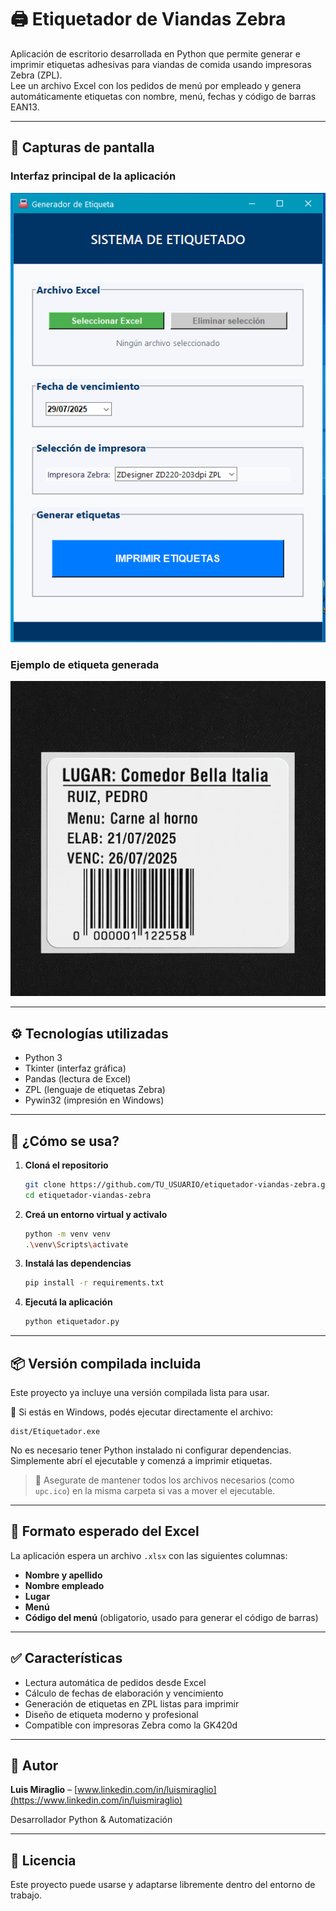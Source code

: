 # 🖨️ Etiquetador de Viandas Zebra

Aplicación de escritorio desarrollada en Python que permite generar e imprimir etiquetas adhesivas para viandas de comida usando impresoras Zebra (ZPL).  
Lee un archivo Excel con los pedidos de menú por empleado y genera automáticamente etiquetas con nombre, menú, fechas y código de barras EAN13.

---

## 📸 Capturas de pantalla

### Interfaz principal de la aplicación
![Interfaz](docs/interfaz.PNG)

### Ejemplo de etiqueta generada
![Etiqueta generada](docs/etiqueta.png)

---

## ⚙️ Tecnologías utilizadas

- Python 3
- Tkinter (interfaz gráfica)
- Pandas (lectura de Excel)
- ZPL (lenguaje de etiquetas Zebra)
- Pywin32 (impresión en Windows)

---

## 🚀 ¿Cómo se usa?

1. **Cloná el repositorio**
   ```bash
   git clone https://github.com/TU_USUARIO/etiquetador-viandas-zebra.git
   cd etiquetador-viandas-zebra
   ```

2. **Creá un entorno virtual y activalo**
   ```bash  
   python -m venv venv
   .\venv\Scripts\activate
   ```

3. **Instalá las dependencias**
   ```bash
   pip install -r requirements.txt
   ```

4. **Ejecutá la aplicación**
   ```bash
   python etiquetador.py
   ```

---

## 📦 Versión compilada incluida

Este proyecto ya incluye una versión compilada lista para usar.

🔹 Si estás en Windows, podés ejecutar directamente el archivo:

```
dist/Etiquetador.exe
```

No es necesario tener Python instalado ni configurar dependencias.  
Simplemente abrí el ejecutable y comenzá a imprimir etiquetas.

> 📁 Asegurate de mantener todos los archivos necesarios (como `upc.ico`) en la misma carpeta si vas a mover el ejecutable.

---

## 📄 Formato esperado del Excel

La aplicación espera un archivo `.xlsx` con las siguientes columnas:

- **Nombre y apellido**
- **Nombre empleado**
- **Lugar**
- **Menú**
- **Código del menú** (obligatorio, usado para generar el código de barras)

---

## ✅ Características

- Lectura automática de pedidos desde Excel
- Cálculo de fechas de elaboración y vencimiento
- Generación de etiquetas en ZPL listas para imprimir
- Diseño de etiqueta moderno y profesional
- Compatible con impresoras Zebra como la GK420d

---

## 🙋 Autor

**Luis Miraglio** – [www.linkedin.com/in/luismiraglio](https://www.linkedin.com/in/luismiraglio)

Desarrollador Python & Automatización

---

## 📝 Licencia

Este proyecto puede usarse y adaptarse libremente dentro del entorno de trabajo.
